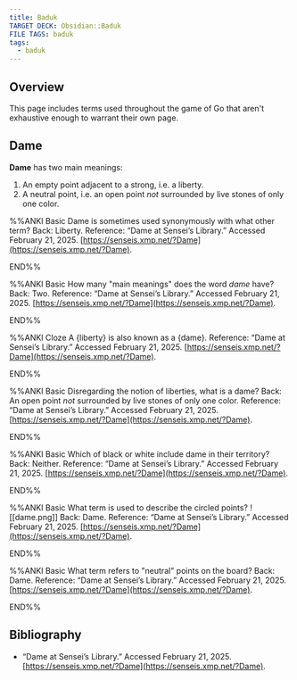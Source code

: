 ```yaml
---
title: Baduk
TARGET DECK: Obsidian::Baduk
FILE TAGS: baduk
tags:
  - baduk
---
```


## Overview

This page includes terms used throughout the game of Go that aren't exhaustive enough to warrant their own page.

## Dame

**Dame** has two main meanings:

1. An empty point adjacent to a strong, i.e. a liberty.
2. A neutral point, i.e. an open point *not* surrounded by live stones of only one color.

%%ANKI
Basic
Dame is sometimes used synonymously with what other term?
Back: Liberty.
Reference: “Dame at Sensei’s Library.” Accessed February 21, 2025. [https://senseis.xmp.net/?Dame](https://senseis.xmp.net/?Dame).
<!--ID: 1740194030838-->
END%%

%%ANKI
Basic
How many "main meanings" does the word *dame* have?
Back: Two.
Reference: “Dame at Sensei’s Library.” Accessed February 21, 2025. [https://senseis.xmp.net/?Dame](https://senseis.xmp.net/?Dame).
<!--ID: 1740194030839-->
END%%

%%ANKI
Cloze
A {liberty} is also known as a {dame}.
Reference: “Dame at Sensei’s Library.” Accessed February 21, 2025. [https://senseis.xmp.net/?Dame](https://senseis.xmp.net/?Dame).
<!--ID: 1740194030840-->
END%%

%%ANKI
Basic
Disregarding the notion of liberties, what is a dame?
Back: An open point *not* surrounded by live stones of only one color.
Reference: “Dame at Sensei’s Library.” Accessed February 21, 2025. [https://senseis.xmp.net/?Dame](https://senseis.xmp.net/?Dame).
<!--ID: 1740194030841-->
END%%

%%ANKI
Basic
Which of black or white include dame in their territory?
Back: Neither.
Reference: “Dame at Sensei’s Library.” Accessed February 21, 2025. [https://senseis.xmp.net/?Dame](https://senseis.xmp.net/?Dame).
<!--ID: 1740194030842-->
END%%

%%ANKI
Basic
What term is used to describe the circled points?
![[dame.png]]
Back: Dame.
Reference: “Dame at Sensei’s Library.” Accessed February 21, 2025. [https://senseis.xmp.net/?Dame](https://senseis.xmp.net/?Dame).
<!--ID: 1740194030843-->
END%%

%%ANKI
Basic
What term refers to "neutral" points on the board?
Back: Dame.
Reference: “Dame at Sensei’s Library.” Accessed February 21, 2025. [https://senseis.xmp.net/?Dame](https://senseis.xmp.net/?Dame).
<!--ID: 1740194030844-->
END%%

## Bibliography

* “Dame at Sensei’s Library.” Accessed February 21, 2025. [https://senseis.xmp.net/?Dame](https://senseis.xmp.net/?Dame).